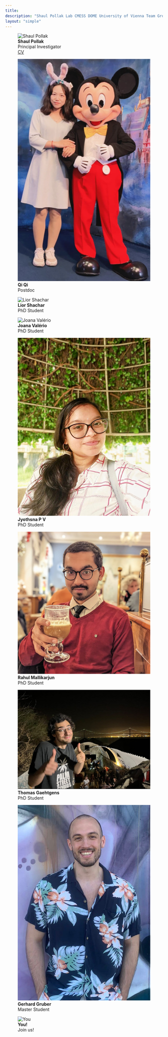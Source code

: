 ```yaml
---
title: 
description: "Shaul Pollak Lab CMESS DOME University of Vienna Team Group Students"
layout: "simple"
---
```


<div class="flex space-x-4 flex-wrap">
  <figure>
    <img src="shaul.jpg" alt="Shaul Pollak" class="rounded-lg h-72 aspect-auto">
    <figcaption>
      <b>Shaul Pollak</b><br>
      Principal Investigator<br>
      <a href="/cv">CV</a>
    </figcaption>
  </figure>
</div>


<div class="flex space-x-4 flex-wrap">
  <figure>
    <img src="qi.jpg" alt="Qi Qi" class="rounded-lg h-72 aspect-auto">
    <figcaption class="text-left">
      <b>Qi Qi</b><br>
      Postdoc
    </figcaption>
  </figure>
</div>


<div class="flex space-x-4 flex-wrap">
  <figure>
    <img src="lior.jpg" alt="Lior Shachar" class="rounded-lg h-72 aspect-auto">
    <figcaption class="text-left">
      <b>Lior Shachar</b><br>
      PhD Student
    </figcaption>
  </figure>

  <figure>
    <img src="joana.jpeg" alt="Joana Valério" class="rounded-lg h-72 aspect-auto">
    <figcaption class="text-left">
      <b>Joana Valério</b><br>
      PhD Student
    </figcaption>
  </figure>

  <figure>
    <img src="jyothsna.jpg" alt="Jyothsna P V" class="rounded-lg h-72 aspect-auto">
    <figcaption class="text-left">
      <b>Jyothsna P V</b><br>
      PhD Student
    </figcaption>
  </figure>

  <figure>
    <img src="rahul.jpeg" alt="Rahul Mallikarjun" class="rounded-lg h-72 aspect-auto">
    <figcaption class="text-left">
      <b>Rahul Mallikarjun</b><br>
      PhD Student
    </figcaption>
  </figure>

  <figure>
    <img src="./thomas.jpeg" alt="Thomas Gaehtgens" class="rounded-lg h-72 aspect-auto">
    <figcaption class="text-left">
      <b>Thomas Gaehtgens</b><br>
      PhD Student
    </figcaption>
  </figure>
</div>


<div class="flex space-x-4 flex-wrap">
  <figure>
    <img src="gerhard.jpeg" alt="Gerhard Gruber" class="rounded-lg h-72 aspect-auto">
    <figcaption class="text-left">
      <b>Gerhard Gruber</b><br>
      Master Student
    </figcaption>
  </figure>
</div>


<div class="flex space-x-4 flex-wrap">
  <figure>
    <img src="devil.png" alt="You" class="rounded-lg h-72 aspect-auto">
    <figcaption class="text-left">
      <b>You!</b><br>
      Join us!
    </figcaption>
  </figure>
</div>
